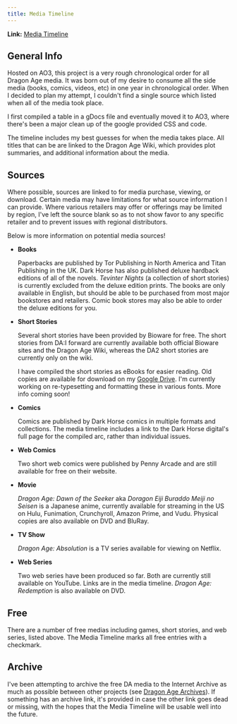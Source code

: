 ```yaml
---
title: Media Timeline
---
```


**Link:** [Media Timeline](https://archiveofourown.org/works/26353378)

## General Info

Hosted on AO3, this project is a very rough chronological order for all Dragon
Age media. It was born out of my desire to consume all the side media (books,
comics, videos, etc) in one year in chronological order. When I decided to plan
my attempt, I couldn't find a single source which listed when all of the media
took place.

I first compiled a table in a gDocs file and eventually moved it to AO3, where
there's been a major clean up of the google provided CSS and code.

The timeline includes my best guesses for when the media takes place. All titles
that can be are linked to the Dragon Age Wiki, which provides plot summaries,
and additional information about the media.

## Sources

Where possible, sources are linked to for media purchase, viewing, or download.
Certain media may have limitations for what source information I can provide.
Where various retailers may offer or offerings may be limited by region, I've
left the source blank so as to not show favor to any specific retailer and to
prevent issues with regional distributors.

Below is more information on potential media sources!

- **Books**

  Paperbacks are published by Tor Publishing in North America and Titan
  Publishing in the UK. Dark Horse has also published deluxe hardback editions
  of all of the novels. _Tevinter Nights_ (a collection of short stories) is
  currently excluded from the deluxe edition prints. The books are only
  available in English, but should be able to be purchased from most major
  bookstores and retailers. Comic book stores may also be able to order the
  deluxe editions for you.

- **Short Stories**

  Several short stories have been provided by Bioware for free. The short
  stories from DA:I forward are currently available both official Bioware sites
  and the Dragon Age Wiki, whereas the DA2 short stories are currently only on
  the wiki.

  I have compiled the short stories as eBooks for easier reading. Old copies are
  available for download on my [Google Drive](https://bit.ly/3nBBndu). I'm
  currently working on re-typesetting and formatting these in various fonts. More
  info coming soon!

- **Comics**

  Comics are published by Dark Horse comics in multiple formats and collections.
  The media timeline includes a link to the Dark Horse digital's full page for
  the compiled arc, rather than individual issues.

- **Web Comics**

  Two short web comics were published by Penny Arcade and are still available
  for free on their website.

- **Movie**

  _Dragon Age: Dawn of the Seeker_ aka _Doragon Eiji Buraddo Meiji no Seisen_ is
  a Japanese anime, currently available for streaming in the US on Hulu,
  Funimation, Crunchyroll, Amazon Prime, and Vudu. Physical copies are also
  available on DVD and BluRay.

- **TV Show**

  _Dragon Age: Absolution_ is a TV series available for viewing on Netflix.

- **Web Series**

  Two web series have been produced so far. Both are currently still available
  on YouTube. Links are in the media timeline. _Dragon Age: Redemption_ is also
  available on DVD.

## Free

There are a number of free medias including games, short stories, and web
series, listed above. The Media Timeline marks all free entries with a
checkmark.

## Archive

I've been attempting to archive the free DA media to the Internet Archive as
much as possible between other projects (see
[Dragon Age Archives](/docs/mine/archives)). If something has an archive link,
it's provided in case the other link goes dead or missing, with the hopes that
the Media Timeline will be usable well into the future.
